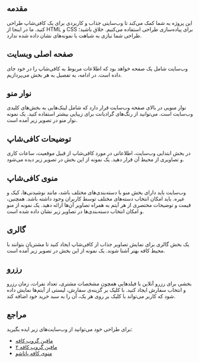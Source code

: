 ## مقدمه

این پروژه به شما کمک می‌کند تا وب‌سایتی جذاب و کاربردی برای یک کافی‌شاپ طراحی کنید. ما در اینجا از HTML و CSS برای پیاده‌سازی طراحی استفاده می‌کنیم. خلاق باشید؛ طراحی شما نیازی به شباهت با نمونه‌های نشان داده شده ندارد.

## صفحه اصلی وبسایت

وب‌سایت شامل یک صفحه خواهد بود که اطلاعات مربوط به کافی‌شاپ را در خود جای داده است. در ادامه، به تفصیل به هر بخش می‌پردازیم.

## نوار منو

نوار منویی در بالای صفحه وب‌سایت قرار دارد که شامل لینک‌هایی به بخش‌های کلیدی وب‌سایت است. می‌توانید از رنگ‌های گرادیانت برای زیبایی بیشتر استفاده کنید. یک نمونه نوار منو در تصویر زیر آمده است.

## توضیحات کافی‌شاپ

در بخش ابتدایی وب‌سایت، اطلاعاتی در مورد کافی‌شاپ از قبیل موقعیت، ساعات کاری و تصاویری از محیط آن قرار دهید. یک نمونه از این بخش در تصویر زیر دیده می‌شود.

## منوی کافی‌شاپ

وب‌سایت باید دارای بخش منو با دسته‌بندی‌های مختلف باشد، مانند نوشیدنی‌ها، کیک و غیره. باید امکان انتخاب دسته‌های مختلف توسط کاربران وجود داشته باشد. همچنین، قیمت و توضیحات مختصری از هر آیتم به همراه تصاویر آن‌ها ارائه دهید. یک نمونه از منو و امکان انتخاب دسته‌بندی‌ها در تصاویر زیر نشان داده شده است.

## گالری

یک بخش گالری برای نمایش تصاویر جذاب از کافی‌شاپ ایجاد کنید تا مشتریان بتوانند با محیط کافه بهتر آشنا شوند. یک نمونه از این بخش در تصویر زیر آمده است.

## رزرو

بخشی برای رزرو آنلاین با فیلدهایی همچون مشخصات مشتری، تعداد نفرات، زمان رزرو و انتخاب سفارش ایجاد کنید. با کلیک بر گزینه‌ی سفارش، لیستی از آیتم‌ها نمایش داده شود که کاربر می‌تواند با کلیک بر روی هر یک، آن را به سبد خرید خود اضافه کند.

## مراجع

برای طراحی خود می‌توانید از وب‌سایت‌های زیر ایده بگیرید:
- [مافین گروپ کافه](https://themes.muffingroup.com/be/cafe/)
- [مافین گروپ کافه ۲](https://themes.muffingroup.com/be/cafe2/)
- [منوی کافه پاتاشو](https://www.cafepatachou.com/cafe-patachou-menu/)
